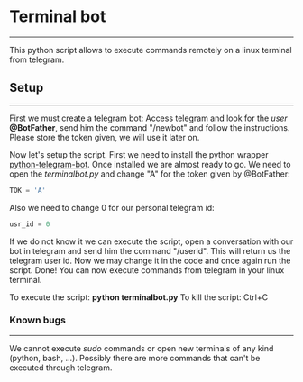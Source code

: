 # Terminal bot
---
This python script allows to execute commands remotely on a linux terminal from telegram.


## Setup
---
First we must create a telegram bot: Access telegram and look for the _user_
**@BotFather**, send him  the command "/newbot" and follow the instructions.
Please store the token given, we will use it later on.

Now let's setup the script. First we need to install the python wrapper 
[python-telegram-bot](https://github.com/python-telegram-bot/python-telegram-bot).
Once installed we are almost ready to go. We need to open the _terminalbot.py_ and
change "A" for the token given by @BotFather:
```python
TOK = 'A'
```

Also we need to change 0 for our personal telegram id:
```python
usr_id = 0
```

If we do not know it we can execute the script, open a conversation with our bot in
telegram and send him the command "/userid". This will return us the telegram user id.
Now we may change it in the code and once again run the script. 
Done! You can now execute commands from telegram in your linux terminal.


To execute the script: **python terminalbot.py**
To kill the script: Ctrl+C




### Known bugs
---
We cannot execute _sudo_ commands or open new terminals of any kind (python, bash, ...). Possibly there are more commands that can't be executed through telegram.